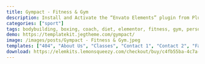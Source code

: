 ```yaml
---
title: Gympact - Fitness & Gym
description: Install and Activate the “Envato Elements” plugin from Plugins > Add New in WordPress, then import the Kit zip under Elements > Installed Kits by clicking the Upload Template Kit button. Before importing a template, ensure the Install Requirements button is clicked to activate required plugins. For best results, do not import more than one template at a time.
categories: ["sport"]
tags: bodybuilding, boxing, coach, diet, elementor, fitness, gym, personal trainer, sports club, template kit, training center, website, weight loss, wordpress, workout
demo: https://templatekit.jegtheme.com/gympact/
image: /images/posts/Gympact - Fitness & Gym.jpeg
templates: ["404", "About Us", "Classes", "Contact 1", "Contact 2", "Faq", "Footer", "Global", "Header", "Home 1", "Home 2", "Home 3", "Our Gallery", "Our Pricings", "Our Trainers"]
download: https://elemkits.lemonsqueezy.com/checkout/buy/c4fb55ba-4c7a-43c8-91b5-9c0e959fc2b0
---
```

